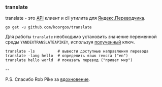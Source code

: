 ### translate

translate - это [API](https://tech.yandex.ru/translate/) клиент и
cli утилита для [Яндекс.Переводчика](https://translate.yandex.ru/).

```
go get -u github.com/koorgoo/translate
```

Для работы `translate` необходимо установить значение переменной среды
`YANDEXTRANSLATEAPIKEY`, используя
[полученный](https://tech.yandex.ru/translate/doc/dg/concepts/api-keys-docpage/)
ключ.

```
translate -ls          # вывести доступные направления перевода
translate -lang hello  # определить язык текста ("en")
translate hello world  # показать перевод ("привет мир")
```


--

P.S. Спасибо Rob Pike за [вдохновение](https://github.com/robpike/translate).
